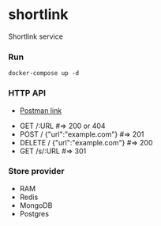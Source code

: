 # shortlink

Shortlink service

### Run

```
docker-compose up -d
```

### HTTP API

+ [Postman link](./docs/shortlink.postman_collection.json)

- GET /:URL #=> 200 or 404
- POST / {"url":"example.com"} #=> 201
- DELETE / {"url":"example.com"} #=> 200
- GET /s/:URL #=> 301

### Store provider

+ RAM
+ Redis
+ MongoDB
+ Postgres
